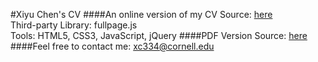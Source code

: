#Xiyu Chen's CV
####An online version of my CV
Source: [here](http://coderxiaoyu.com/online-CV/)  
Third-party Library: fullpage.js  
Tools: HTML5, CSS3, JavaScript, jQuery
####PDF Version
Source: [here](http://coderxiaoyu.com/resume.pdf)  
####Feel free to contact me: xc334@cornell.edu